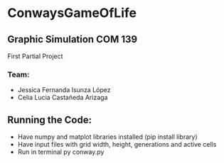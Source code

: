 # ConwaysGameOfLife

## Graphic Simulation COM 139
First Partial Project

### Team:
- Jessica Fernanda Isunza López
- Celia Lucia Castañeda Arizaga


## Running the Code:
- Have numpy and matplot libraries installed (pip install library)
- Have input files with grid width, height, generations and active cells
- Run in terminal py conway.py
